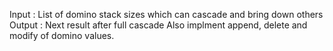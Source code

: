 Input : List of domino stack sizes which can cascade and bring down others
Output : Next result after full cascade
Also implment append, delete and modify of domino values.
